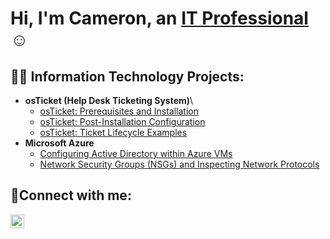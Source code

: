 <h1>Hi, I'm Cameron, an <a href="https://linkedin.com/in/Cameron-crowesdr">IT Professional</a>☺</h1>

<h2>👨‍💻 Information Technology Projects:</h2>

- <b>osTicket (Help Desk Ticketing System)</b>\
  - [osTicket: Prerequisites and Installation](https://github.com/joshmadakorcc/osticket-prereqs)
  - [osTicket: Post-Installation Configuration](https://github.com/CamCroweTech/post-install-config)
  - [osTicket: Ticket Lifecycle Examples](https://github.com/CamCroweTech/ticket-lifecycle)
- <b>Microsoft Azure</b>
  - [Configuring Active Directory within Azure VMs](https://github.com/CamCroweTech/configure-ad)
  - [Network Security Groups (NSGs) and Inspecting Network Protocols](https://github.com/CamCroweTech/azure-network-protocols)

<h2>🤳Connect with me:</h2>

[<img align="left" alt="Cameron | LinkedIn" width="22px" src="https://cdn.jsdelivr.net/npm/simple-icons@v3/icons/linkedin.svg" />][linkedin]

[linkedin]: https://linkedin.com/in/cameron-crowesdr
